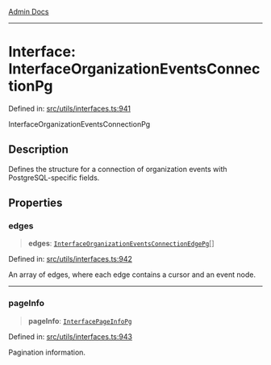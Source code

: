 [Admin Docs](/)

***

# Interface: InterfaceOrganizationEventsConnectionPg

Defined in: [src/utils/interfaces.ts:941](https://github.com/PalisadoesFoundation/talawa-admin/blob/main/src/utils/interfaces.ts#L941)

InterfaceOrganizationEventsConnectionPg

## Description

Defines the structure for a connection of organization events with PostgreSQL-specific fields.

## Properties

### edges

> **edges**: [`InterfaceOrganizationEventsConnectionEdgePg`](InterfaceOrganizationEventsConnectionEdgePg.md)[]

Defined in: [src/utils/interfaces.ts:942](https://github.com/PalisadoesFoundation/talawa-admin/blob/main/src/utils/interfaces.ts#L942)

An array of edges, where each edge contains a cursor and an event node.

***

### pageInfo

> **pageInfo**: [`InterfacePageInfoPg`](InterfacePageInfoPg.md)

Defined in: [src/utils/interfaces.ts:943](https://github.com/PalisadoesFoundation/talawa-admin/blob/main/src/utils/interfaces.ts#L943)

Pagination information.
